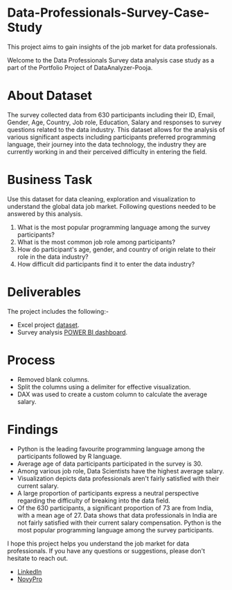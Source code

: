 # Data-Professionals-Survey-Case-Study
This project aims to gain insights of the job market for data professionals.

Welcome to the Data Professionals Survey data analysis case study as a part of the Portfolio Project of DataAnalyzer-Pooja. 

# About Dataset
The survey collected data from 630 participants including their ID, Email, Gender, Age, Country, Job role, Education, Salary and responses to survey questions 
related to the data industry. This dataset allows for the analysis of various significant aspects including participants preferred programming language, their 
journey into the data technology, the industry they are currently working in and their perceived difficulty in entering the field.

# Business Task
Use this dataset for data cleaning, exploration and visualization to understand the global data job market.
Following questions needed to be answered by this analysis.
1. What is the most popular programming language among the survey participants?
2. What is the most common job role among participants?
3. How do participant's age, gender, and country of origin relate to their role in the data industry?
4. How difficult did participants find it to enter the data industry?

# Deliverables
The project includes the following:-
- Excel project [dataset](https://github.com/DataAnalyzer-Pooja/Data-Professionals-Survey-Case-Study/blob/main/Survey_DataSet.xlsx). 
- Survey analysis [POWER BI dashboard](https://www.novypro.com/project/poojaverma). 

# Process
- Removed blank columns.
- Split the columns using a delimiter for effective visualization. 
- DAX was used to create a custom column to calculate the average salary.

# Findings
- Python is the leading favourite programming language among the participants followed by R language. 
- Average age of data participants participated in the survey is 30. 
- Among various job role, Data Scientists have the highest average salary. 
- Visualization depicts data professionals aren't fairly satisfied with their current salary. 
- A large proportion of participants express a neutral perspective regarding the difficulty of breaking into the data field.
- Of the 630 participants, a significant proportion of 73 are from India, with a mean age of 27. Data shows that data professionals in India are not fairly satisfied     with their current salary compensation. Python is the most popular programming language among the survey participants.

I hope this project helps you understand the job market for data professionals. If you have any questions or suggestions, please don't hesitate to reach out.  
- [LinkedIn](https://www.linkedin.com/in/contact-analyzer-pooja-verma)  
- [NovyPro](https://www.novypro.com/profile_projects/poojaverma)
